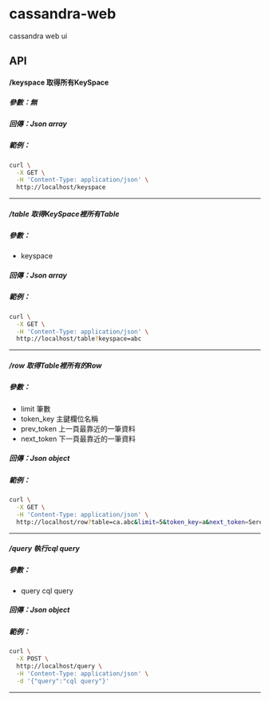# cassandra-web
cassandra web ui

## API

#### /keyspace 取得所有KeySpace

##### 參數：無

##### 回傳：Json array

##### 範例：

```sh
curl \
  -X GET \
  -H 'Content-Type: application/json' \
  http://localhost/keyspace
```

----

##### /table 取得KeySpace裡所有Table

##### 參數：

* keyspace

##### 回傳：Json array

##### 範例：

```sh
curl \
  -X GET \
  -H 'Content-Type: application/json' \
  http://localhost/table?keyspace=abc
```

----

##### /row 取得Table裡所有的Row

##### 參數：

* limit 筆數
* token_key 主鍵欄位名稱
* prev_token 上一頁最靠近的一筆資料
* next_token 下一頁最靠近的一筆資料

##### 回傳：Json object

##### 範例：

```sh
curl \
  -X GET \
  -H 'Content-Type: application/json' \
  http://localhost/row?table=ca.abc&limit=5&token_key=a&next_token=Serenity
```

---

##### /query 執行cql query

##### 參數：

* query cql query

##### 回傳：Json object

##### 範例：

```sh
curl \
  -X POST \
  http://localhost/query \
  -H 'Content-Type: application/json' \
  -d '{"query":"cql query"}'
```

---